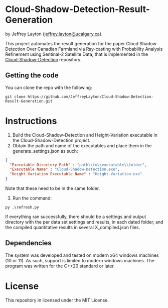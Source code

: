 # Cloud-Shadow-Detection-Result-Generation
by
Jeffrey Layton (jeffrey.layton@ucalgary.ca).

This project automates the result generation for the paper Cloud Shadow Detection Over Canadian Farmland via Ray-casting with Probability Analysis Refinement using Sentinal-2 Satellite Data, 
that is implemented in the [Cloud-Shadow-Detection](https://github.com/JeffreyLayton/Cloud-Shadow-Detection) repository. 

## Getting the code

You can clone the repo with the following:

```
git clone https://github.com/JeffreyLayton/Cloud-Shadow-Detection-Result-Generation.git
```

# Instructions

1) Build the Cloud-Shadow-Detection and Height-Variation executable in the Cloud-Shadow-Detection project.
2) Obtain the path and name of the executables and place them in the generate_settings.json as such:

```json
{
  "Executable Directory Path" : "path\\to\\executable\\folder",
  "Executable Name" : "Cloud-Shadow-Detection.exe",
  "Height Variation Executable Name" : "Height-Variation.exe"
}
```
Note that these need to be in the same folder.

3) Run the command:

```
py .\refresh.py
```
If everything ran successfully, there should be a settings and output directory with the per data set settings and results, in each dated folder, and the compiled quantitative results in several X_compiled.json files.

## Dependencies

The system was developed and tested on modern x64 windows machines (10 or 11).
As such, support is limited to modern windows machines. The program was written for the C++20 standard or later.

# License

This repository in licensed under the MIT License.

